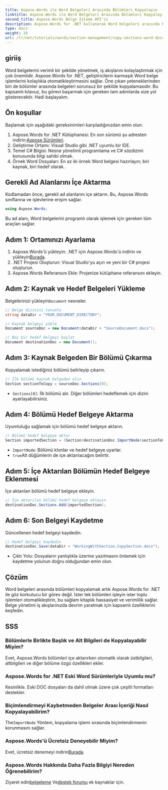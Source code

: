 ```yaml
---
title: Aspose.Words ile Word Belgeleri Arasında Bölümleri Kopyalayın
linktitle: Aspose.Words ile Word Belgeleri Arasında Bölümleri Kopyalayın
second_title: Aspose.Words Belge İşleme API'si
description: Aspose.Words for .NET kullanarak Word belgeleri arasında bölümlerin nasıl etkili bir şekilde kopyalanacağını adım adım öğrenin. Bu ayrıntılı kılavuz ön koşulları, kod örneklerini, gelişmiş ipuçlarını ve SSS'leri kapsar.
type: docs
weight: 10
url: /tr/net/tutorials/words/section-management/copy-sections-word-documents/
---
```

## giriiş

Word belgelerini verimli bir şekilde yönetmek, iş akışlarını kolaylaştırmak için çok önemlidir. Aspose.Words for .NET, geliştiricilerin karmaşık Word belge işlemlerini kolaylıkla otomatikleştirmesini sağlar. Öne çıkan yeteneklerinden biri de bölümler arasında belgeleri sorunsuz bir şekilde kopyalamasıdır. Bu kapsamlı kılavuz, bu görevi başarmak için gereken tam adımlarda size yol gösterecektir. Hadi başlayalım.

## Ön koşullar

Başlamak için aşağıdaki gereksinimleri karşıladığınızdan emin olun:

1.  Aspose.Words for .NET Kütüphanesi: En son sürümü şu adresten indirin:[Aspose Sürümleri](https://releases.aspose.com/words/net/).
2. Geliştirme Ortamı: Visual Studio gibi .NET uyumlu bir IDE.
3. Temel C# Bilgisi: Nesne yönelimli programlama ve C# sözdizimi konusunda bilgi sahibi olmak.
4. Örnek Word Dosyaları: En az iki örnek Word belgesi hazırlayın; biri kaynak, biri hedef olarak.

## Gerekli Ad Alanlarını İçe Aktarma

Kodlamadan önce, gerekli ad alanlarını içe aktarın. Bu, Aspose.Words sınıflarına ve işlevlerine erişim sağlar.

```csharp
using Aspose.Words;
```

Bu ad alanı, Word belgelerini programlı olarak işlemek için gereken tüm araçları sağlar.

## Adım 1: Ortamınızı Ayarlama

1.  Aspose.Words'ü yükleyin: .NET için Aspose.Words'ü indirin ve yükleyin[Burada](https://releases.aspose.com/words/net/).
2. .NET Projesi Oluşturun: Visual Studio'yu açın ve yeni bir C# projesi oluşturun.
3. Aspose.Words Referansını Ekle: Projenize kütüphane referansını ekleyin.

## Adım 2: Kaynak ve Hedef Belgeleri Yükleme

 Belgelerinizi yükleyin`Document` nesneler.

```csharp
// Belge dizinini tanımla
string dataDir = "YOUR_DOCUMENT_DIRECTORY";

// Kaynak belgeyi yükle
Document sourceDoc = new Document(dataDir + "SourceDocument.docx");

// Boş bir hedef belgeyi başlat
Document destinationDoc = new Document();
```

## Adım 3: Kaynak Belgeden Bir Bölümü Çıkarma

Kopyalamak istediğiniz bölümü belirleyip çıkarın.

```csharp
// İlk bölümü kaynak belgeden alın
Section sectionToCopy = sourceDoc.Sections[0];
```

- `Sections[0]`: İlk bölümü alır. Diğer bölümleri hedeflemek için dizini ayarlayabilirsiniz.

## Adım 4: Bölümü Hedef Belgeye Aktarma

Uyumluluğu sağlamak için bölümü hedef belgeye aktarın.

```csharp
// Bölümü hedef belgeye aktar
Section importedSection = (Section)destinationDoc.ImportNode(sectionToCopy, true);
```

- `ImportNode`: Bölümü klonlar ve hedef belgeye uyarlar.
- `true`Alt düğümlerin de içe aktarılacağını belirtir.

## Adım 5: İçe Aktarılan Bölümün Hedef Belgeye Eklenmesi

İçe aktarılan bölümü hedef belgeye ekleyin.

```csharp
// İçe aktarılan bölümü hedef belgeye ekleyin
destinationDoc.Sections.Add(importedSection);
```

## Adım 6: Son Belgeyi Kaydetme

Güncellenen hedef belgeyi kaydedin.

```csharp
// Hedef belgeyi kaydedin
destinationDoc.Save(dataDir + "WorkingWithSection.CopySection.docx");
```

- Çıktı Yolu: Dosyaların yanlışlıkla üzerine yazılmasını önlemek için kaydetme yolunun doğru olduğundan emin olun.

## Çözüm

Word belgeleri arasında bölümleri kopyalamak artık Aspose.Words for .NET ile göz korkutucu bir görev değil. İster tek bölümleri işleyin ister toplu işlemleri otomatikleştirin, bu sağlam kitaplık hassasiyet ve verimlilik sağlar. Belge yönetimi iş akışlarınızda devrim yaratmak için kapsamlı özelliklerini keşfedin.

## SSS

### Bölümlerle Birlikte Başlık ve Alt Bilgileri de Kopyalayabilir Miyim?
Evet, Aspose.Words bölümleri içe aktarırken otomatik olarak üstbilgileri, altbilgileri ve diğer bölüme özgü özellikleri ekler.

### Aspose.Words for .NET Eski Word Sürümleriyle Uyumlu mu?
Kesinlikle. Eski DOC dosyaları da dahil olmak üzere çok çeşitli formatları destekler.

### Biçimlendirmeyi Kaybetmeden Belgeler Arası İçeriği Nasıl Kopyalayabilirim?
 The`ImportNode` Yöntem, kopyalama işlemi sırasında biçimlendirmenin korunmasını sağlar.

### Aspose.Words'ü Ücretsiz Deneyebilir Miyim?
 Evet, ücretsiz denemeyi indirin[Burada](https://releases.aspose.com/).

### Aspose.Words Hakkında Daha Fazla Bilgiyi Nereden Öğrenebilirim?
 Ziyaret edin[belgeleme](https://reference.aspose.com/words/net/) Ve[destek forumu](https://forum.aspose.com/c/words/8) ek kaynaklar için.